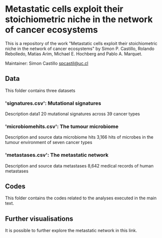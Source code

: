 # Metastatic cells exploit their stoichiometric niche in the network of cancer ecosystems


This is a repository of the work "Metastatic cells exploit their stoichiometric niche in the network of cancer ecosystems" by Simon P. Castillo, Rolando Rebolledo, Matias Arim, Michael E. Hochberg and Pablo A. Marquet.

Maintainer: Simon Castillo spcastil@uc.cl

## Data
This folder contains three datasets
### 'signatures.csv': Mutational signatures
Description data1
20 mutational signatures across 39 cancer types
###  'microbiomehits.csv': The tumour microbiome
Description and source data microbiome hits
3,166 hits of microbes in the tumour environment of seven cancer types
### 'metastases.csv': The metastatic network
Description and source data metastases
8,642 medical records of human metastases


## Codes
This folder contains the codes related to the analyses executed in the main text.

## Further visualisations
It is possible to further explore the metastatic network in this link.
